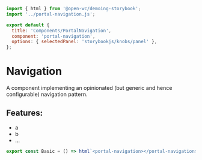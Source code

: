 ```js script
import { html } from '@open-wc/demoing-storybook';
import '../portal-navigation.js';

export default {
  title: 'Components/PortalNavigation',
  component: 'portal-navigation',
  options: { selectedPanel: 'storybookjs/knobs/panel' },
};
```

# Navigation

A component implementing an opinionated (but generic and hence configurable) navigation pattern.

## Features:

- a
- b
- ...

```js preview-story
export const Basic = () => html`<portal-navigation></portal-navigation>`;
```
